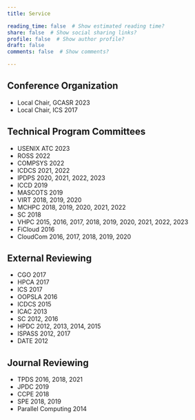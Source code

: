 ```yaml
---
title: Service

reading_time: false  # Show estimated reading time?
share: false  # Show social sharing links?
profile: false  # Show author profile?
draft: false
comments: false  # Show comments?

---
```


## Conference Organization
- Local Chair, GCASR 2023
- Local Chair, ICS 2017

## Technical Program Committees
- USENIX ATC 2023
- ROSS 2022
- COMPSYS 2022
- ICDCS 2021, 2022
- IPDPS 2020, 2021, 2022, 2023
- ICCD 2019
- MASCOTS 2019
- VIRT 2018, 2019, 2020
- MCHPC 2018, 2019, 2020, 2021, 2022
- SC 2018
- VHPC 2015, 2016, 2017, 2018, 2019, 2020, 2021, 2022, 2023
- FiCloud 2016
- CloudCom 2016, 2017, 2018, 2019, 2020

## External Reviewing
- CGO 2017
- HPCA 2017
- ICS 2017
- OOPSLA 2016
- ICDCS 2015
- ICAC 2013
- SC 2012, 2016
- HPDC 2012, 2013, 2014, 2015
- ISPASS 2012, 2017
- DATE 2012

## Journal Reviewing
- TPDS 2016, 2018, 2021
- JPDC 2019
- CCPE 2018
- SPE 2018, 2019
- Parallel Computing 2014
